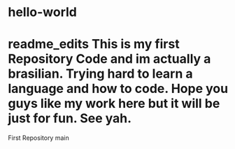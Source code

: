 # hello-world

readme_edits
This is my first Repository Code and im actually a brasilian.
Trying hard to learn a language and how to code.
Hope you guys like my work here but it will be just for fun.
See yah.
=======
First Repository
main
